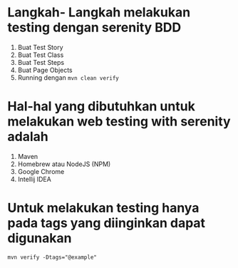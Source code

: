 # Langkah- Langkah melakukan testing dengan serenity BDD
   1. Buat Test Story
   2. Buat Test Class
   3. Buat Test Steps
   4. Buat Page Objects
   5. Running dengan ```mvn clean verify```


# Hal-hal yang dibutuhkan untuk melakukan web testing with serenity adalah
   1. Maven
   2. Homebrew atau NodeJS (NPM)
   3. Google Chrome
   4. Intellij IDEA


# Untuk melakukan testing hanya pada tags yang diinginkan dapat digunakan
```
mvn verify -Dtags="@example"
```
